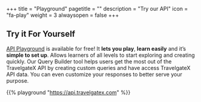 +++
title = "Playground"
pagetitle = ""
description = "Try our API"
icon = "fa-play"
weight = 3
alwaysopen = false
+++

## Try it For Yourself

[API Playground](https://api.travelgatex.com) is available for free! It **lets you play**, **learn easily** and it’s **simple to set up**. Allows learners of all levels to start exploring and creating quickly. Our Query Builder tool helps users get the most out of the TravelgateX API by creating custom queries and have access TravelgateX API data. You can even customize your responses to better serve your purpose.

{{% playground "https://api.travelgatex.com" %}}
